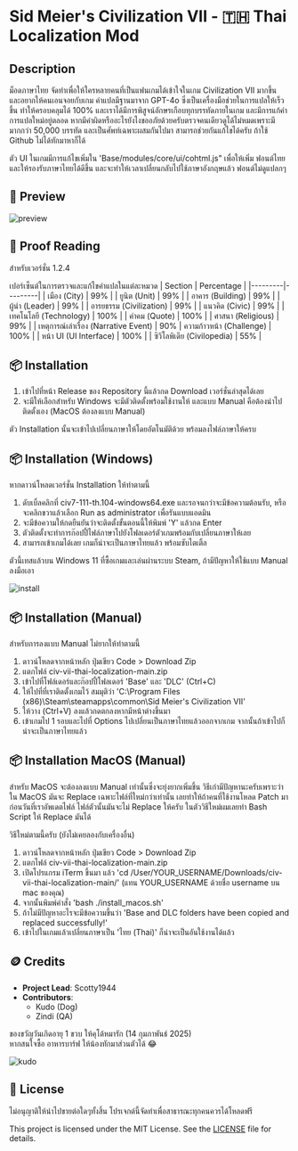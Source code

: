 # Sid Meier's Civilization VII - 🇹🇭 Thai Localization Mod

## Description
ม็อดภาษาไทย จัดทำเพื่อให้ใครหลายคนที่เป็นแฟนเกมได้เข้าใจในเกม Civilization VII มากขึ้น และอยากให้คนเอนจอยกับเกม
คำแปลมีฐานมาจาก GPT-4o ซึ่งเป็นเครื่องมือช่วยในการแปลให้เร็วขึ้น ทำให้ครอบคลุมได้ 100% และเราได้มีการพิสูจน์อักษรเกือบทุกบรรทัดภายในเกม และมีการแก้คำ การแปลใหม่อยู่ตลอด
หากมีคำผิดหรืออะไรยังไงขออภัยด้วยครับตรวจคนเดียวดูได้ไม่หมดเพราะมีมากกว่า 50,000 บรรทัด และเป็นศัพท์เฉพาะผสมกันไปมา สามารถช่วยกันแก้ไขได้ครับ ถ้าใช้ Github ไม่ได้ทักมาหาก็ได้

ตัว UI ในเกมมีการแก้ไขเพิ่มใน 'Base/modules/core/ui/cohtml.js" เพื่อให้เพิ่ม ฟอนต์ไทย และให้รองรับภาษาไทยได้ดีขึ้น และจะทำให้เวลาเปลี่ยนกลับไปใช้ภาษาอังกฤษแล้ว ฟอนต์ไม่ดูแปลกๆ

## 📖 Preview
![preview](https://i.imgur.com/DY3B583.jpeg)

## 📖 Proof Reading
สำหรับเวอร์ชั่น 1.2.4

เปอร์เซ็นต์ในการตรวจและแก้ไขคำแปลในแต่ละหมวด
| Section | Percentage |
|---------|---------|
| เมือง (City)    | 99% |
| ยูนิต (Unit)    | 99% |
| อาคาร (Building) | 99% |
| ผู้นำ (Leader) | 99% |
| อารยธรรม (Civilization) | 99% |
| แนวคิด (Civic) | 99% |
| เทคโนโลยี (Technology) | 100% |
| คำคม (Quote) | 100% |
| ศาสนา (Religious) | 99% |
| เหตุการณ์เล่าเรื่อง (Narrative Event) | 90% 
| ความก้าวหน้า (Challenge) | 100% |
| หน้า UI (UI Interface) | 100% |
| ซิวิโลพิเดีย (Civilopedia) | 55% |

## 📦 Installation
1. เข้าไปที่หน้า Release ของ Repository นี้แล้วกด Download เวอร์ชั่นล่าสุดได้เลย
2. จะมีให้เลือกสำหรับ Windows จะมีตัวติดตั้งพร้อมใช้งานให้ และแบบ Manual คือต้องนำไปติดตั้งเอง (MacOS ต้องลงแบบ Manual)

ตัว Installation นั้นจะเข้าไปเปลี่ยนภาษาให้โดยอัตโนมัติด้วย พร้อมลงไฟล์ภาษาให้ครบ

## 📦 Installation (Windows)
หากดาวน์โหลดเวอร์ชั่น Installation ให้ทำตามนี้
1. ดับเบิ้ลคลิกที่ civ7-111-th.104-windows64.exe และรอจนกว่าจะมีข้อความต้อนรับ, หรือจะคลิกขวาแล้วเลือก Run as administrator เพื่อรันแบบแอดมิน
2. จะมีข้อความให้กดยืนยันว่าจะติดตั้งขั้นตอนนี้ให้พิมพ์ 'Y' แล้วกด Enter
3. ตัวติดตั้งจะทำการก๊อปปี้ไฟล์ภาษาไปยังโฟลเดอร์ตัวเกมพร้อมกับเปลี่ยนภาษาให้เลย
4. สามารถเข้าเกมได้เลย เกมก็น่าจะเป็นภาษาไทยแล้ว พร้อมซับไตเติ้ล

ตัวนี้เทสแล้วบน Windows 11 ที่ซื้อเกมและเล่นผ่านระบบ Steam, ถ้ามีปัญหาให้ใช้แบบ Manual ลงมือเอา

![install](https://i.imgur.com/JwIikvd.png)

## 📦 Installation (Manual)
สำหรับการลงแบบ Manual ไม่ยากให้ทำตามนี้
1. ดาวน์โหลดจากหน้าหลัก ปุ่มเขียว Code > Download Zip
2. แตกไฟล์ civ-vii-thai-localization-main.zip
3. เข้าไปที่โฟล์เดอร์และก๊อปปี้โฟลเดอร์ 'Base' และ 'DLC' (Ctrl+C)
4. ให้ไปที่ที่เราติดตั้งเกมไว้ สมมุติว่า 'C:\Program Files (x86)\Steam\steamapps\common\Sid Meier's Civilization VII'
5. ให้วาง (Ctrl+V) ลงแล้วกดตกลงหากมีหน้าต่างขึ้นมา
6. เข้าเกมไป 1 รอบและไปที่ Options ไปเปลี่ยนเป็นภาษาไทยแล้วออกจากเกม จากนั้นถ้าเข้าไปก็น่าจะเป็นภาษาไทยแล้ว

## 📦 Installation MacOS (Manual)
สำหรับ MacOS จะต้องลงแบบ Manual เท่านั้นซึ่งจะยุ่งยากเพิ่มขึ้น
วิธีเก่ามีปัญหานะครับเพราะว่าใน MacOS มันจะ Replace เฉพาะไฟล์ที่ใหม่กว่าเท่านั้น
เลยทำให้ถ้าคนที่ใช้งานโหลด Patch มาก่อนวันที่เราอัพเดตไฟล์ ไฟล์ตัวนั้นมันจะไม่ Replace ให้ครับ
ในตัววิธีใหม่ผมเลยทำ Bash Script ให้ Replace มันได้

วิธีใหม่ตามนี้ครับ (ยังไม่เคยลองกับเครื่องอื่น)
1. ดาวน์โหลดจากหน้าหลัก ปุ่มเขียว Code > Download Zip
2. แตกไฟล์ civ-vii-thai-localization-main.zip
3. เปิดโปรแกรม iTerm ขึ้นมา แล้ว 'cd /User/YOUR_USERNAME/Downloads/civ-vii-thai-localization-main/' (แทน YOUR_USERNAME ด้วยชื่อ username บน mac ของคุณ)
4. จากนั้นพิมพ์คำสั่ง 'bash ./install_macos.sh'
5. ถ้าไม่มีปัญหาอะไรจะมีข้อความขึ้นว่า 'Base and DLC folders have been copied and replaced successfully!'
6. เข้าไปในเกมแล้วเปลี่ยนภาษาเป็น 'ไทย (Thai)' ก็น่าจะเป็นอันใช้งานได้แล้ว

## 🪙 Credits

- **Project Lead**: Scotty1944
- **Contributors**: 
  - Kudo (Dog)
  - Zindi (QA)

ของขวัญวันเกิดอายุ 1 ขวบ ให้คุโด้หมารัก (14 กุมภาพันธ์ 2025)<br>
หากสนใจซื้อ อาหารบาร์ฟ ให้น้องทักมาส่วนตัวได้ 😂

![kudo](https://i.imgur.com/n9iOV0R.jpeg)

## 🪪 License
ไม่อนุญาติให้นำไปขายต่อใดๆทั้งสิ้น โปรเจกต์นี้จัดทำเพื่อสาธารณะทุกคนควรได้โหลดฟรี

This project is licensed under the MIT License. See the [LICENSE](LICENSE) file for details.
